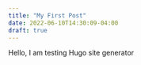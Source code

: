 ```yaml
---
title: "My First Post"
date: 2022-06-10T14:30:09-04:00
draft: true
---
```



Hello, I am testing Hugo site generator